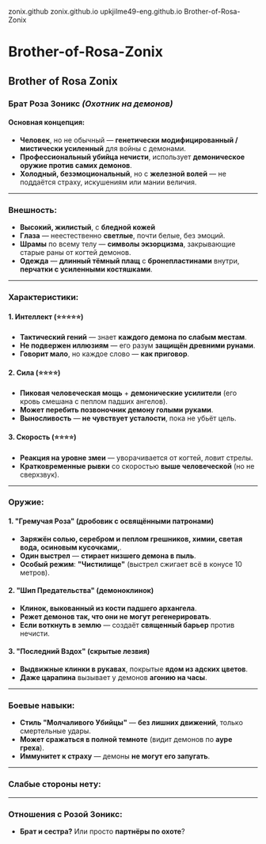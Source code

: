 zonix.github
zonix.github.io
upkjilme49-eng.github.io
Brother-of-Rosa-Zonix
# Brother-of-Rosa-Zonix
Brother of Rosa Zonix
---

### **Брат Роза Зоникс** *(Охотник на демонов)*  

#### **Основная концепция:**  
- **Человек**, но не обычный — **генетически модифицированный / мистически усиленный** для войны с демонами.  
- **Профессиональный убийца нечисти**, использует **демоническое оружие против самих демонов**.  
- **Холодный, безэмоциональный**, но с **железной волей** — не поддаётся страху, искушениям или мании величия.  

---

### **Внешность:**  
- **Высокий, жилистый**, с **бледной кожей**
- **Глаза** — неестественно **светлые**, почти белые, без эмоций.  
- **Шрамы** по всему телу — **символы экзорцизма**, закрывающие старые раны от когтей демонов.  
- **Одежда** — **длинный тёмный плащ** с **бронепластинами** внутри, **перчатки с усиленными костяшками**.  

---

### **Характеристики:**  

#### **1. Интеллект (⭐⭐⭐⭐⭐)**  
- **Тактический гений** — знает **каждого демона по слабым местам**.  
- **Не подвержен иллюзиям** — его разум **защищён древними рунами**.  
- **Говорит мало**, но каждое слово — **как приговор**.  

#### **2. Сила (⭐⭐⭐⭐)**  
- **Пиковая человеческая мощь** + **демонические усилители** (его кровь смешана с пеплом падших ангелов).  
- **Может перебить позвоночник демону голыми руками**.  
- **Выносливость** — **не чувствует усталости**, пока не убьёт цель.  

#### **3. Скорость (⭐⭐⭐⭐)**  
- **Реакция на уровне змеи** — уворачивается от когтей, ловит стрелы.  
- **Кратковременные рывки** со скоростью **выше человеческой** (но не сверхзвук).  

---

### **Оружие:**  

#### **1. "Гремучая Роза" (дробовик с освящёнными патронами)** 
- **Заряжён солью, серебром и пеплом грешников, химии, светая вода, осиновым кусочками,**.  
- **Один выстрел** — **стирает низшего демона в пыль**.  
- **Особый режим**: **"Чистилище"** (выстрел сжигает всё в конусе 10 метров).  

#### **2. "Шип Предательства" (демоноклинок)**  
- **Клинок, выкованный из кости падшего архангела**.  
- **Режет демонов так, что они не могут регенерировать**.  
- **Если воткнуть в землю** — создаёт **священный барьер** против нечисти.  

#### **3. "Последний Вздох" (скрытые лезвия)**  
- **Выдвижные клинки в рукавах**, покрытые **ядом из адских цветов**.  
- **Даже царапина** вызывает у демонов **агонию на часы**.  

---

### **Боевые навыки:**  
- **Стиль "Молчаливого Убийцы"** — **без лишних движений**, только смертельные удары.  
- **Может сражаться в полной темноте** (видит демонов по **ауре греха**).  
- **Иммунитет к страху** — демоны **не могут его запугать**.  

---

### **Слабые стороны нету:**  

---

### **Отношения с Розой Зоникс:**  
- **Брат и сестра?** Или просто **партнёры по охоте**?  
